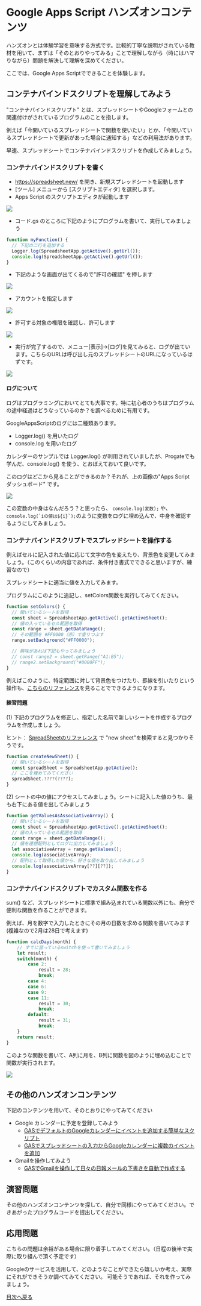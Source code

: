 # Google Apps Script ハンズオンコンテンツ

ハンズオンとは体験学習を意味する方式です。比較的丁寧な説明がされている教材を用いて、まずは「そのとおりやってみる」ことで理解しながら（時にはハマりながら）問題を解決して理解を深めてください。

ここでは、Google Apps Scriptでできることを体験します。

## コンテナバインドスクリプトを理解してみよう

"コンテナバインドスクリプト" とは、スプレッドシートやGoogleフォームとの関連付けがされているプログラムのことを指します。

例えば「今開いているスプレッドシートで関数を使いたい」とか、「今開いているスプレッドシートで更新があった場合に通知する」などの利用法があります。

早速、スプレッドシートでコンテナバインドスクリプトを作成してみましょう。

### コンテナバインドスクリプトを書く
 
- https://spreadsheet.new/ を開き、新規スプレッドシートを起動します
- [ツール] メニューから [スクリプトエディタ] を選択します。
- Apps Script のスクリプトエディタが起動します

![](./img/editor-init.jpg)

- コード.gs のところに下記のようにプログラムを書いて、実行してみましょう

```js
function myFunction() {
  // 下記の二行を追加する
  Logger.log(SpreadsheetApp.getActive().getUrl());
  console.log(SpreadsheetApp.getActive().getUrl());
}
```

- 下記のような画面が出てくるので"許可の確認" を押します

![](./img/許可の確認.jpg)

- アカウントを指定します

![](./img/google-auth.jpg)

- 許可する対象の権限を確認し、許可します

![](./img/spreadsheet-auth.jpg)

- 実行が完了するので、メニュー[表示]->[ログ]を見てみると、ログが出ています。こちらのURLは呼び出し元のスプレッドシートのURLになっているはずです。

![](./img/result-log.jpg)


#### ログについて

ログはプログラミングにおいてとても大事です。特に初心者のうちはプログラムの途中経過はどうなっているのか？を調べるために有用です。

GoogleAppsScriptのログには二種類あります。

- Logger.log() を用いたログ
- console.log を用いたログ

カレンダーのサンプルでは Logger.log() が利用されていましたが、Progateでも学んだ、console.log() を使う、とおぼえておいて良いです。

このログはどこから見ることができるのか？それが、上の画像の"Apps Script ダッシュボード" です。

![](./img/dashboard-log.jpg)

この変数の中身はなんだろう？と思ったら、 `console.log(変数);` や、 ``console.log(`iの値は${i}`);``のように変数をログに埋め込んで、中身を確認するようにしてみましょう。

### コンテナバインドスクリプトでスプレッドシートを操作する

例えばセルに記入された値に応じて文字の色を変えたり、背景色を変更してみましょう。（このくらいの内容であれば、条件付き書式でできると思いますが、練習なので）

スプレッドシートに適当に値を入力してみます。

プログラムにこのように追記し、setColors関数を実行してみてください。

```js
function setColors() {
  // 開いているシートを取得
  const sheet = SpreadsheetApp.getActive().getActiveSheet();
  // 値の入っているセル範囲を取得
  const range = sheet.getDataRange();
  // その範囲を #FF0000（赤）で塗りつぶす
  range.setBackground("#FF0000");

  // 興味があれば下記もやってみましょう
  // const range2 = sheet.getRange("A1:B5");
  // range2.setBackground("#0000FF");
}
```
例えばこのように、特定範囲に対して背景色をつけたり、罫線を引いたりという操作も、[こちらのリファレンス](https://developers.google.com/apps-script/reference/spreadsheet/range)を見ることでできるようになります。

#### 練習問題

(1) 下記のプログラムを修正し、指定した名前で新しいシートを作成するプログラムを作成しましょう。

ヒント： [SpreadSheetのリファレンス](https://developers.google.com/apps-script/reference/spreadsheet/spreadsheet) で "new sheet"を検索すると見つかりそうです。

```js
function createNewSheet() {
  // 開いているシートを取得
  const spreadSheet = SpreadsheetApp.getActive();
  // ここを埋めてみてください
  spreadSheet.????(????);
}
```

(2) シートの中の値にアクセスしてみましょう。シートに記入した値のうち、最も右下にある値を出してみましょう

```js
function getValuesAsAssociativeArray() {
  // 開いているシートを取得
  const sheet = SpreadsheetApp.getActive().getActiveSheet();
  // 値の入っているセル範囲を取得
  const range = sheet.getDataRange();
  // 値を連想配列としてログに出力してみましょう
  let associativeArray = range.getValues();
  console.log(associativeArray);
  // 配列として取得した値から、好きな値を取り出してみましょう
  console.log(associativeArray[??][??]);
}
```

### コンテナバインドスクリプトでカスタム関数を作る

sum() など、スプレッドシートに標準で組み込まれている関数以外にも、自分で便利な関数を作ることができます。

例えば、月を数字で入力したときにその月の日数を求める関数を書いてみます(複雑なので2月は28日で考えます)

```js
function calcDays(month) {
    // すでに習っているswitchを使って書いてみましょう
    let result;
    switch(month) {
        case 2:
            result = 28;
            break;
        case 4:
        case 6:
        case 9:
        case 11:
            result = 30;
            break;
        default:
            result = 31;
            break;
    }
    return result;
}
```

このような関数を書いて、A列に月を、B列に関数を図のように埋め込むことで関数が実行されます。

![](./img/calcdays.jpg)


## その他のハンズオンコンテンツ

下記のコンテンツを用いて、そのとおりにやってみてください
- Google カレンダーに予定を登録してみよう
    - [GASでデフォルトのGoogleカレンダーにイベントを追加する簡単なスクリプト](https://tonari-it.com/gas-default-calendar-create-event/)
    - [GASでスプレッドシートの入力からGoogleカレンダーに複数のイベントを追加](https://tonari-it.com/gas-calendar-create-events-spreadsheet/)
- Gmailを操作してみよう
    - [GASでGmailを操作して日々の日報メールの下書きを自動で作成する](https://tonari-it.com/gas-gmail-create-draft/)

## 演習問題

その他のハンズオンコンテンツを探して、自分で同様にやってみてください。できあがったプログラムコードを提出してください。

## 応用問題

こちらの問題は余裕がある場合に限り着手してみてください。（日程の後半で実際に取り組んで頂く予定です）

Googleのサービスを活用して、どのようなことができたら嬉しいか考え、実際にそれができそうか調べてみてください。
可能そうであれば、それを作ってみましょう。

[目次へ戻る](../)
